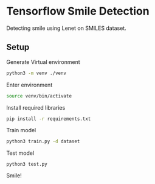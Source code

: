 # Tensorflow Smile Detection

Detecting smile using Lenet on SMILES dataset.

## Setup
Generate Virtual environment
```bash
python3 -m venv ./venv
```
Enter environment
```bash
source venv/bin/activate
```
Install required libraries
```bash
pip install -r requirements.txt
```
Train model
```bash
python3 train.py -d dataset
```
Test model
```
python3 test.py 
```
Smile!
